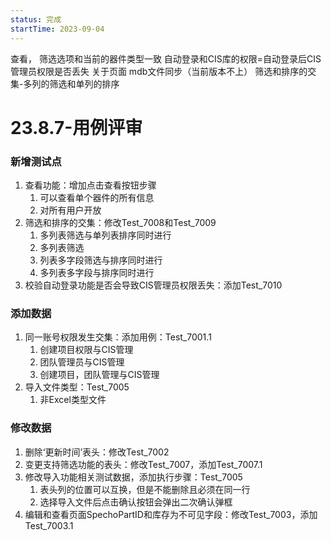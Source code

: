 ```yaml
---
status: 完成
startTime: 2023-09-04
---
```


查看，
筛选选项和当前的器件类型一致
自动登录和CIS库的权限=自动登录后CIS管理员权限是否丢失
关于页面
mdb文件同步（当前版本不上） 
筛选和排序的交集-多列的筛选和单列的排序
# 23.8.7-用例评审
### 新增测试点
1. 查看功能：增加点击查看按钮步骤
	1. 可以查看单个器件的所有信息
	2. 对所有用户开放
2. 筛选和排序的交集：修改Test_7008和Test_7009
	1. 多列表筛选与单列表排序同时进行
	2. 多列表筛选
	3. 列表多字段筛选与排序同时进行
	4. 多列表多字段与排序同时进行
3. 校验自动登录功能是否会导致CIS管理员权限丢失：添加Test_7010

### 添加数据
1. 同一账号权限发生交集：添加用例：Test_7001.1
	1. 创建项目权限与CIS管理
	2. 团队管理员与CIS管理
	3. 创建项目，团队管理与CIS管理
2. 导入文件类型：Test_7005
	1. 非Excel类型文件

### 修改数据
1. 删除‘更新时间’表头：修改Test_7002
2. 变更支持筛选功能的表头：修改Test_7007，添加Test_7007.1
3. 修改导入功能相关测试数据，添加执行步骤：Test_7005
	1. 表头列的位置可以互换，但是不能删除且必须在同一行
	2. 选择导入文件后点击确认按钮会弹出二次确认弹框
4. 编辑和查看页面SpechoPartID和库存为不可见字段：修改Test_7003，添加Test_7003.1


